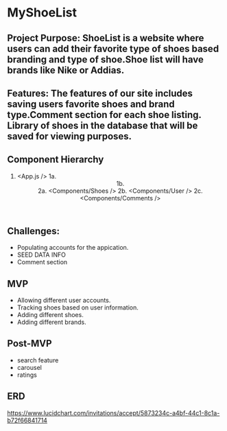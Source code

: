 # MyShoeList
## Project Purpose: ShoeList is a website where users can add their favorite type of shoes based branding and type of shoe.Shoe list will have brands like Nike or Addias.

## Features: The features of our site includes saving users favorite shoes and brand type.Comment section for each shoe listing. Library of shoes in the database  that will be saved for viewing purposes. 

## Component Hierarchy
1. <App.js />
1a. <Header>
1b. <Footer>
2a. <Components/Shoes />
2b. <Components/User />
2c. <Components/Comments />
  
  
  ## Challenges: 
- Populating accounts for the appication.
- SEED DATA INFO
- Comment section 


## MVP 
- Allowing different user accounts.
- Tracking shoes based on user information.
- Adding different shoes.
- Adding different brands.

## Post-MVP 
- search feature
- carousel
- ratings 

## ERD 

https://www.lucidchart.com/invitations/accept/5873234c-a4bf-44c1-8c1a-b72f66841714



